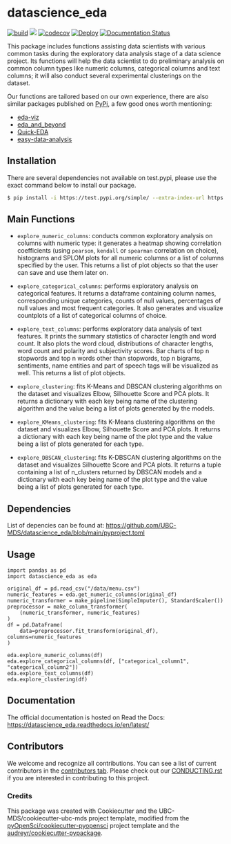 # datascience_eda 

[![build](https://github.com/UBC-MDS/datascience_eda/actions/workflows/build.yml/badge.svg)](https://github.com/UBC-MDS/datascience_eda/actions/workflows/build.yml) ![](https://github.com/lephanthuymai/datascience_eda/workflows/build/badge.svg) [![codecov](https://codecov.io/gh/UBC-MDS/datascience_eda/branch/main/graph/badge.svg)](https://codecov.io/gh/UBC-MDS/datascience_eda) [![Deploy](https://github.com/UBC-MDS/datascience_eda/actions/workflows/deploy.yml/badge.svg)](https://github.com/UBC-MDS/datascience_eda/actions/workflows/deploy.yml) [![Documentation Status](https://readthedocs.org/projects/datascience_eda/badge/?version=latest)](https://datascience_eda.readthedocs.io/en/latest/?badge=latest)

<!-- 
![](https://github.com/lephanthuymai/datascience_eda/workflows/build/badge.svg) 
[![codecov](https://codecov.io/gh/UBC-MDS/datascience_eda/branch/main/graph/badge.svg?token=FL08APHGDS)](https://codecov.io/gh/UBC-MDS/datascience_eda)
![Release](https://github.com/lephanthuymai/datascience_eda/workflows/Release/badge.svg) 
[![Documentation Status](https://readthedocs.org/projects/datascience_eda/badge/?version=latest)](https://datascience_eda.readthedocs.io/en/latest/?badge=latest) -->

This package includes functions assisting data scientists with various common tasks during the exploratory data analysis stage of a data science project. Its functions will help the data scientist to do preliminary analysis on common column types like numeric columns, categorical columns and text columns; it will also conduct several experimental clusterings on the dataset.

Our functions are tailored based on our own experience, there are also similar packages published on [PyPi](https://pypi.org/search/?q=eda&page=1), a few good ones worth mentioning:
* [eda-viz](https://github.com/ajaymaity/eda-viz)
* [eda_and_beyond](https://github.com/FredaXin/eda_and_beyond)
* [Quick-EDA](https://github.com/sid-the-coder/QuickDA)
* [easy-data-analysis](https://github.com/jschnab/easy-data-analysis)

## Installation
There are several dependencies not available on test.pypi, please use the exact command below to install our package.

```bash
$ pip install -i https://test.pypi.org/simple/ --extra-index-url https://pypi.org/simple datascience-eda
```

## Main Functions

- `explore_numeric_columns`: conducts common exploratory analysis on columns with numeric type: it generates a heatmap showing correlation coefficients (using `pearson`, `kendall` or `spearman` correlation on choice), histograms and SPLOM plots for all numeric columns or a list of columns specified by the user. This returns a list of plot objects so that the user can save and use them later on.

- `explore_categorical_columns`: performs exploratory analysis on categorical features. It returns a dataframe containing column names, corresponding unique categories, counts of null values, percentages of null values and most frequent categories. It also generates and visualize countplots of a list of categorical columns of choice.

- `explore_text_columns`: performs exploratory data analysis of text features. It prints the summary statistics of character length and word count. It also plots the word cloud, distributions of character lengths, word count and polarity and subjectivity scores. Bar charts of top n stopwords and top n words other than stopwords, top n bigrams, sentiments, name entities and part of speech tags will be visualized as well. This returns a list of plot objects.

- `explore_clustering`: fits K-Means and DBSCAN clustering algorithms on the dataset and visualizes Elbow, Silhouette Score and PCA plots. It returns a dictionary with each key being name of the clustering algorithm and the value being a list of plots generated by the models.

- `explore_KMeans_clustering`: fits K-Means clustering algorithms on the dataset and visualizes Elbow, Silhouette Score and PCA plots. It returns a dictionary with each key being name of the plot type and the value being a list of plots generated for each type.

- `explore_DBSCAN_clustering`: fits K-DBSCAN clustering algorithms on the dataset and visualizes Silhouette Score and PCA plots. It returns a tuple containing a list of n_clusters returned by DBSCAN models and a dictionary with each key being name of the plot type and the value being a list of plots generated for each type.


## Dependencies

List of depencies can be found at: https://github.com/UBC-MDS/datascience_eda/blob/main/pyproject.toml

## Usage

```
import pandas as pd
import datascience_eda as eda

original_df = pd.read_csv("/data/menu.csv")
numeric_features = eda.get_numeric_columns(original_df)
numeric_transformer = make_pipeline(SimpleImputer(), StandardScaler())
preprocessor = make_column_transformer(
    (numeric_transformer, numeric_features)
)
df = pd.DataFrame(
    data=preprocessor.fit_transform(original_df), columns=numeric_features
)

eda.explore_numeric_columns(df)
eda.explore_categorical_columns(df, ["categorical_column1", "categorical_column2"])
eda.explore_text_columns(df)
eda.explore_clustering(df)

```

## Documentation

The official documentation is hosted on Read the Docs: https://datascience_eda.readthedocs.io/en/latest/

## Contributors

We welcome and recognize all contributions. You can see a list of current contributors in the [contributors tab](https://github.com/UBC-MDS/datascience_eda/graphs/contributors). Please check out our [CONDUCTING.rst](https://github.com/UBC-MDS/datascience_eda/blob/review_revise_milestone1/CONTRIBUTING.rst) if you are interested in contributing to this project.

### Credits

This package was created with Cookiecutter and the UBC-MDS/cookiecutter-ubc-mds project template, modified from the [pyOpenSci/cookiecutter-pyopensci](https://github.com/pyOpenSci/cookiecutter-pyopensci) project template and the [audreyr/cookiecutter-pypackage](https://github.com/audreyr/cookiecutter-pypackage).
